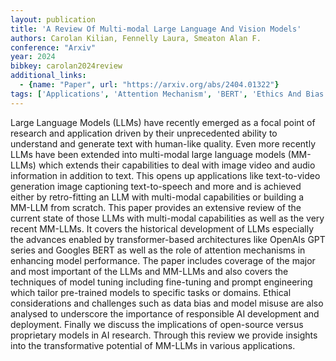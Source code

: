```yaml
---
layout: publication
title: 'A Review Of Multi-modal Large Language And Vision Models'
authors: Carolan Kilian, Fennelly Laura, Smeaton Alan F.
conference: "Arxiv"
year: 2024
bibkey: carolan2024review
additional_links:
  - {name: "Paper", url: "https://arxiv.org/abs/2404.01322"}
tags: ['Applications', 'Attention Mechanism', 'BERT', 'Ethics And Bias', 'Fine Tuning', 'GPT', 'Model Architecture', 'Pretraining Methods', 'Prompting', 'RAG', 'Responsible AI', 'Survey Paper', 'Training Techniques', 'Transformer']
---
```

Large Language Models (LLMs) have recently emerged as a focal point of research and application driven by their unprecedented ability to understand and generate text with human-like quality. Even more recently LLMs have been extended into multi-modal large language models (MM-LLMs) which extends their capabilities to deal with image video and audio information in addition to text. This opens up applications like text-to-video generation image captioning text-to-speech and more and is achieved either by retro-fitting an LLM with multi-modal capabilities or building a MM-LLM from scratch. This paper provides an extensive review of the current state of those LLMs with multi-modal capabilities as well as the very recent MM-LLMs. It covers the historical development of LLMs especially the advances enabled by transformer-based architectures like OpenAIs GPT series and Googles BERT as well as the role of attention mechanisms in enhancing model performance. The paper includes coverage of the major and most important of the LLMs and MM-LLMs and also covers the techniques of model tuning including fine-tuning and prompt engineering which tailor pre-trained models to specific tasks or domains. Ethical considerations and challenges such as data bias and model misuse are also analysed to underscore the importance of responsible AI development and deployment. Finally we discuss the implications of open-source versus proprietary models in AI research. Through this review we provide insights into the transformative potential of MM-LLMs in various applications.
